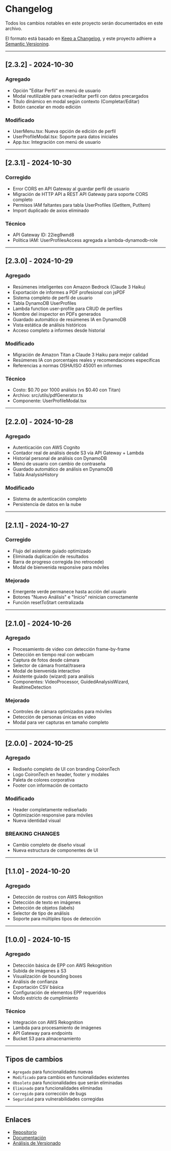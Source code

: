 # Changelog

Todos los cambios notables en este proyecto serán documentados en este archivo.

El formato está basado en [Keep a Changelog](https://keepachangelog.com/es-ES/1.0.0/),
y este proyecto adhiere a [Semantic Versioning](https://semver.org/lang/es/).

---

## [2.3.2] - 2024-10-30

### Agregado
- Opción "Editar Perfil" en menú de usuario
- Modal reutilizable para crear/editar perfil con datos precargados
- Título dinámico en modal según contexto (Completar/Editar)
- Botón cancelar en modo edición

### Modificado
- UserMenu.tsx: Nueva opción de edición de perfil
- UserProfileModal.tsx: Soporte para datos iniciales
- App.tsx: Integración con menú de usuario

---

## [2.3.1] - 2024-10-30

### Corregido
- Error CORS en API Gateway al guardar perfil de usuario
- Migración de HTTP API a REST API Gateway para soporte CORS completo
- Permisos IAM faltantes para tabla UserProfiles (GetItem, PutItem)
- Import duplicado de axios eliminado

### Técnico
- API Gateway ID: 22ieg9wnd8
- Política IAM: UserProfilesAccess agregada a lambda-dynamodb-role

---

## [2.3.0] - 2024-10-29

### Agregado
- Resúmenes inteligentes con Amazon Bedrock (Claude 3 Haiku)
- Exportación de informes a PDF profesional con jsPDF
- Sistema completo de perfil de usuario
- Tabla DynamoDB UserProfiles
- Lambda function user-profile para CRUD de perfiles
- Nombre del inspector en PDFs generados
- Guardado automático de resúmenes IA en DynamoDB
- Vista estática de análisis históricos
- Acceso completo a informes desde historial

### Modificado
- Migración de Amazon Titan a Claude 3 Haiku para mejor calidad
- Resúmenes IA con porcentajes reales y recomendaciones específicas
- Referencias a normas OSHA/ISO 45001 en informes

### Técnico
- Costo: $0.70 por 1000 análisis (vs $0.40 con Titan)
- Archivo: src/utils/pdfGenerator.ts
- Componente: UserProfileModal.tsx

---

## [2.2.0] - 2024-10-28

### Agregado
- Autenticación con AWS Cognito
- Contador real de análisis desde S3 vía API Gateway + Lambda
- Historial personal de análisis con DynamoDB
- Menú de usuario con cambio de contraseña
- Guardado automático de análisis en DynamoDB
- Tabla AnalysisHistory

### Modificado
- Sistema de autenticación completo
- Persistencia de datos en la nube

---

## [2.1.1] - 2024-10-27

### Corregido
- Flujo del asistente guiado optimizado
- Eliminada duplicación de resultados
- Barra de progreso corregida (no retrocede)
- Modal de bienvenida responsive para móviles

### Mejorado
- Emergente verde permanece hasta acción del usuario
- Botones "Nuevo Análisis" e "Inicio" reinician correctamente
- Función resetToStart centralizada

---

## [2.1.0] - 2024-10-26

### Agregado
- Procesamiento de video con detección frame-by-frame
- Detección en tiempo real con webcam
- Captura de fotos desde cámara
- Selector de cámara frontal/trasera
- Modal de bienvenida interactivo
- Asistente guiado (wizard) para análisis
- Componentes: VideoProcessor, GuidedAnalysisWizard, RealtimeDetection

### Mejorado
- Controles de cámara optimizados para móviles
- Detección de personas únicas en video
- Modal para ver capturas en tamaño completo

---

## [2.0.0] - 2024-10-25

### Agregado
- Rediseño completo de UI con branding CoironTech
- Logo CoironTech en header, footer y modales
- Paleta de colores corporativa
- Footer con información de contacto

### Modificado
- Header completamente rediseñado
- Optimización responsive para móviles
- Nueva identidad visual

### BREAKING CHANGES
- Cambio completo de diseño visual
- Nueva estructura de componentes de UI

---

## [1.1.0] - 2024-10-20

### Agregado
- Detección de rostros con AWS Rekognition
- Detección de texto en imágenes
- Detección de objetos (labels)
- Selector de tipo de análisis
- Soporte para múltiples tipos de detección

---

## [1.0.0] - 2024-10-15

### Agregado
- Detección básica de EPP con AWS Rekognition
- Subida de imágenes a S3
- Visualización de bounding boxes
- Análisis de confianza
- Exportación CSV básica
- Configuración de elementos EPP requeridos
- Modo estricto de cumplimiento

### Técnico
- Integración con AWS Rekognition
- Lambda para procesamiento de imágenes
- API Gateway para endpoints
- Bucket S3 para almacenamiento

---

## Tipos de cambios

- `Agregado` para funcionalidades nuevas
- `Modificado` para cambios en funcionalidades existentes
- `Obsoleto` para funcionalidades que serán eliminadas
- `Eliminado` para funcionalidades eliminadas
- `Corregido` para corrección de bugs
- `Seguridad` para vulnerabilidades corregidas

---

## Enlaces

- [Repositorio](https://github.com/guillescontreras/epi-dashboard)
- [Documentación](./README.md)
- [Análisis de Versionado](./LOGS/Analisis-Versionado.md)
